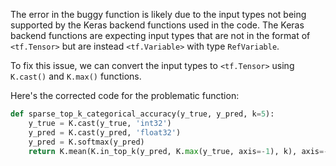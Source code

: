 The error in the buggy function is likely due to the input types not being supported by the Keras backend functions used in the code. The Keras backend functions are expecting input types that are not in the format of `<tf.Tensor>` but are instead `<tf.Variable>` with type `RefVariable`.

To fix this issue, we can convert the input types to `<tf.Tensor>` using `K.cast()` and `K.max()` functions. 

Here's the corrected code for the problematic function:

```python
def sparse_top_k_categorical_accuracy(y_true, y_pred, k=5):
    y_true = K.cast(y_true, 'int32')
    y_pred = K.cast(y_pred, 'float32')
    y_pred = K.softmax(y_pred)
    return K.mean(K.in_top_k(y_pred, K.max(y_true, axis=-1), k), axis=-1)
```